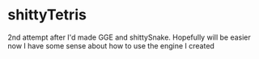 # shittyTetris
2nd attempt after I'd made GGE and shittySnake. 
Hopefully will be easier now I have some sense about how to use the engine I created
